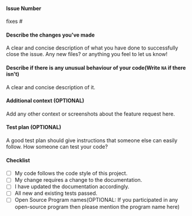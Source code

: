 #### Issue Number
fixes #
<!-- Please Mention the issue number as #(Issue Number) Example: #5 -->

#### Describe the changes you've made
A clear and concise description of what you have done to successfully close the issue.
Any new files? or anything you feel to let us know!

#### Describe if there is any unusual behaviour of your code(Write `NA` if there isn't)
A clear and concise description of it.

#### Additional context (OPTIONAL)
Add any other context or screenshots about the feature request here.

#### Test plan (OPTIONAL)
A good test plan should give instructions that someone else can easily follow.
How someone can test your code?

#### Checklist
<!--
Example how to mark a checkbox :-
- [x] My code follows the code style of this project.
-->
- [ ] My code follows the code style of this project.
- [ ] My change requires a change to the documentation.
- [ ] I have updated the documentation accordingly.
- [ ] All new and existing tests passed.
- [ ] Open Source Program names(OPTIONAL: If you participated in any open-source program then please mention the program name here)
